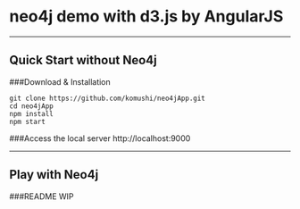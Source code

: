 # neo4j demo with d3.js by AngularJS

----------
Quick Start without Neo4j
-------------
###Download & Installation
```
git clone https://github.com/komushi/neo4jApp.git
cd neo4jApp
npm install
npm start
```

###Access the local server
http://localhost:9000

----------
Play with Neo4j
-------------

###README WIP